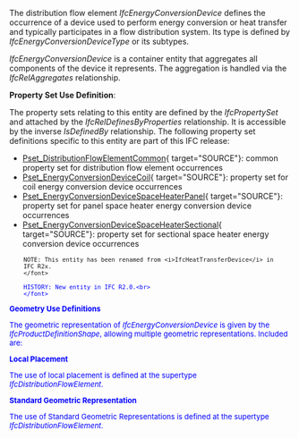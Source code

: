 ﻿The distribution flow element _IfcEnergyConversionDevice_ defines the occurrence of a device used to perform energy conversion or heat transfer and typically participates in a flow distribution system. Its type is defined by _IfcEnergyConversionDeviceType_ or its subtypes.

_IfcEnergyConversionDevice_ is a container entity that aggregates all components of the device it represents. The aggregation is handled via the _IfcRelAggregates_ relationship.

****Property Set Use Definition****:

The property sets relating to this entity are defined by the _IfcPropertySet_ and attached by the _IfcRelDefinesByProperties_ relationship. It is accessible by the inverse _IsDefinedBy_ relationship. The following property set definitions specific to this entity are part of this IFC release:

* [Pset_DistributionFlowElementCommon](../../psd/IfcSharedBldgServiceElements/Pset_DistributionFlowElementCommon.xml){ target="SOURCE"}: common property set for distribution flow element occurrences 
* [Pset_EnergyConversionDeviceCoil](../../psd/IfcSharedBldgServiceElements/Pset_EnergyConversionDeviceCoil.xml){ target="SOURCE"}: property set for coil energy conversion device occurrences 
* [Pset_EnergyConversionDeviceSpaceHeaterPanel](../../psd/IfcSharedBldgServiceElements/Pset_EnergyConversionDeviceSpaceHeaterPanel.xml){ target="SOURCE"}: property set for panel space heater energy conversion device occurrences 
* [Pset_EnergyConversionDeviceSpaceHeaterSectional](../../psd/IfcSharedBldgServiceElements/Pset_EnergyConversionDeviceSpaceHeaterSectional.xml){ target="SOURCE"}: property set for sectional space heater energy conversion device occurrences 

> <font size="-1">
    	NOTE: This entity has been renamed from <i>IfcHeatTransferDevice</i> in 
        IFC R2x.
    	</font>

> <font color="#0000ff" size="-1">
    	HISTORY: New entity in IFC R2.0.<br>
    	</font>

**Geometry Use Definitions**

The geometric representation of _IfcEnergyConversionDevice_ is given by the _IfcProductDefinitionShape_, allowing multiple geometric representations. Included are:

**Local Placement**

The use of local placement is defined at the supertype _IfcDistributionFlowElement_.

**Standard Geometric Representation**

The use of Standard Geometric Representations is defined at the supertype _IfcDistributionFlowElement_.